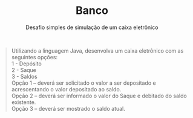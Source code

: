<center>
<h1>Banco</h1>
<p>Desafio simples de simulação de um caixa eletrônico</p>
</center>
<br>
<blockquote>
Utilizando a linguagem Java, desenvolva um caixa eletrônico com as seguintes 
opções:
<br>1 - Depósito
<br>2 - Saque
<br>3 - Saldos
<br>Opção 1 – deverá ser solicitado o valor a ser 
depositado e acrescentando o valor depositado ao saldo.
<br>Opção 2 – deverá ser informado o valor do Saque e debitado do saldo 
existente.
<br>Opção 3 – deverá ser mostrado o saldo atual.
</blockquote>